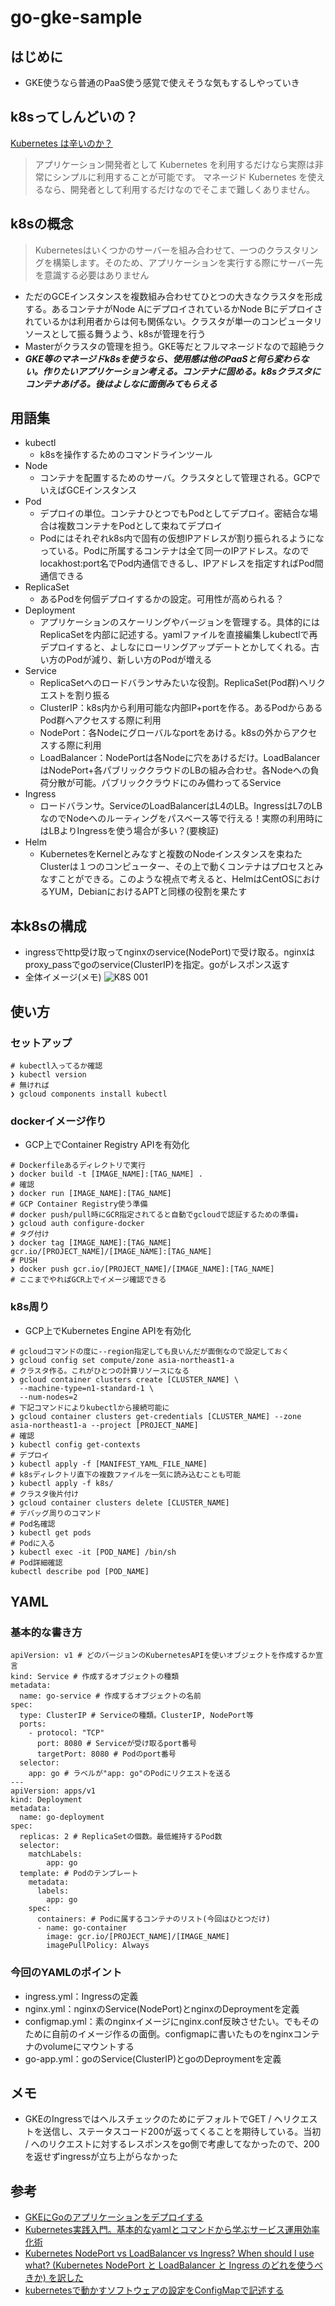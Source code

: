 # go-gke-sample
## はじめに
- GKE使うなら普通のPaaS使う感覚で使えそうな気もするしやっていき
## k8sってしんどいの？
[Kubernetes は辛いのか？](https://amsy810.hateblo.jp/entry/2019/04/03/071858)
>アプリケーション開発者として Kubernetes を利用するだけなら実際は非常にシンプルに利用することが可能です。
>マネージド Kubernetes を使えるなら、開発者として利用するだけなのでそこまで難しくありません。
## k8sの概念
>Kubernetesはいくつかのサーバーを組み合わせて、一つのクラスタリングを構築します。そのため、アプリケーションを実行する際にサーバー先を意識する必要はありません
- ただのGCEインスタンスを複数組み合わせてひとつの大きなクラスタを形成する。あるコンテナがNode AにデプロイされているかNode Bにデプロイされているかは利用者からは何も関係ない。クラスタが単一のコンピュータリソースとして振る舞うよう、k8sが管理を行う
- Masterがクラスタの管理を担う。GKE等だとフルマネージドなので超絶ラク
- ***GKE等のマネージドk8sを使うなら、使用感は他のPaaSと何ら変わらない。作りたいアプリケーション考える。コンテナに固める。k8sクラスタにコンテナあげる。後はよしなに面倒みてもらえる***
## 用語集
- kubectl
  - k8sを操作するためのコマンドラインツール
- Node
  - コンテナを配置するためのサーバ。クラスタとして管理される。GCPでいえばGCEインスタンス
- Pod
  - デプロイの単位。コンテナひとつでもPodとしてデプロイ。密結合な場合は複数コンテナをPodとして束ねてデプロイ
  - Podにはそれぞれk8s内で固有の仮想IPアドレスが割り振られるようになっている。Podに所属するコンテナは全て同一のIPアドレス。なのでlocakhost:port名でPod内通信できるし、IPアドレスを指定すればPod間通信できる
- ReplicaSet
  - あるPodを何個デプロイするかの設定。可用性が高められる？
- Deployment
  - アプリケーションのスケーリングやバージョンを管理する。具体的にはReplicaSetを内部に記述する。yamlファイルを直接編集しkubectlで再デプロイすると、よしなにローリングアップデートとかしてくれる。古い方のPodが減り、新しい方のPodが増える
- Service
  - ReplicaSetへのロードバランサみたいな役割。ReplicaSet(Pod群)へリクエストを割り振る
  - ClusterIP：k8s内から利用可能な内部IP+portを作る。あるPodからあるPod群へアクセスする際に利用
  - NodePort：各Nodeにグローバルなportをあける。k8sの外からアクセスする際に利用
  - LoadBalancer：NodePortは各Nodeに穴をあけるだけ。LoadBalancerはNodePort+各パブリッククラウドのLBの組み合わせ。各Nodeへの負荷分散が可能。パブリッククラウドにのみ備わってるService
- Ingress
  - ロードバランサ。ServiceのLoadBalancerはL4のLB。IngressはL7のLBなのでNodeへのルーティングをパスベース等で行える！実際の利用時にはLBよりIngressを使う場合が多い？(要検証)
- Helm
  - KubernetesをKernelとみなすと複数のNodeインスタンスを束ねたClusterは１つのコンピューター、その上で動くコンテナはプロセスとみなすことができる。このような視点で考えると、HelmはCentOSにおけるYUM，DebianにおけるAPTと同様の役割を果たす
## 本k8sの構成
- ingressでhttp受け取ってnginxのservice(NodePort)で受け取る。nginxはproxy_passでgoのservice(ClusterIP)を指定。goがレスポンス返す
- 全体イメージ(メモ)
![K8S 001](https://user-images.githubusercontent.com/18514782/82153055-27508880-98a0-11ea-96aa-69af656362a5.png)
## 使い方
### セットアップ
```
# kubectl入ってるか確認
❯ kubectl version
# 無ければ
❯ gcloud components install kubectl
```
### dockerイメージ作り
- GCP上でContainer Registry APIを有効化
```
# Dockerfileあるディレクトリで実行
❯ docker build -t [IMAGE_NAME]:[TAG_NAME] .
# 確認
❯ docker run [IMAGE_NAME]:[TAG_NAME]
# GCP Container Registry使う準備
# docker push/pull時にGCR指定されてると自動でgcloudで認証するための準備↓
❯ gcloud auth configure-docker
# タグ付け
❯ docker tag [IMAGE_NAME]:[TAG_NAME] gcr.io/[PROJECT_NAME]/[IMAGE_NAME]:[TAG_NAME]
# PUSH
❯ docker push gcr.io/[PROJECT_NAME]/[IMAGE_NAME]:[TAG_NAME]
# ここまでやればGCR上でイメージ確認できる
```
### k8s周り
- GCP上でKubernetes Engine APIを有効化
```
# gcloudコマンドの度に--region指定しても良いんだが面倒なので設定しておく
❯ gcloud config set compute/zone asia-northeast1-a
# クラスタ作る。これがひとつの計算リソースになる
❯ gcloud container clusters create [CLUSTER_NAME] \
  --machine-type=n1-standard-1 \
  --num-nodes=2
# 下記コマンドによりkubectlから接続可能に
❯ gcloud container clusters get-credentials [CLUSTER_NAME] --zone asia-northeast1-a --project [PROJECT_NAME]
# 確認
❯ kubectl config get-contexts
# デプロイ
❯ kubectl apply -f [MANIFEST_YAML_FILE_NAME]
# k8sディレクトリ直下の複数ファイルを一気に読み込むことも可能
❯ kubectl apply -f k8s/
# クラスタ後片付け
❯ gcloud container clusters delete [CLUSTER_NAME]
# デバッグ周りのコマンド
# Pod名確認
❯ kubectl get pods
# Podに入る
❯ kubectl exec -it [POD_NAME] /bin/sh
# Pod詳細確認
kubectl describe pod [POD_NAME]
```
## YAML
### 基本的な書き方
```
apiVersion: v1 # どのバージョンのKubernetesAPIを使いオブジェクトを作成するか宣言
kind: Service # 作成するオブジェクトの種類
metadata:
  name: go-service # 作成するオブジェクトの名前
spec:
  type: ClusterIP # Serviceの種類。ClusterIP, NodePort等
  ports:
    - protocol: "TCP"
      port: 8080 # Serviceが受け取るport番号
      targetPort: 8080 # Podのport番号
  selector:
    app: go # ラベルが"app: go"のPodにリクエストを送る
---
apiVersion: apps/v1
kind: Deployment
metadata:
  name: go-deployment
spec:
  replicas: 2 # ReplicaSetの個数。最低維持するPod数
  selector:
    matchLabels:
        app: go
  template: # Podのテンプレート
    metadata:
      labels:
        app: go
    spec:
      containers: # Podに属するコンテナのリスト(今回はひとつだけ)
      - name: go-container
        image: gcr.io/[PROJECT_NAME]/[IMAGE_NAME]
        imagePullPolicy: Always
```
### 今回のYAMLのポイント
- ingress.yml：Ingressの定義
- nginx.yml：nginxのService(NodePort)とnginxのDeproymentを定義
- configmap.yml：素のnginxイメージにnginx.conf反映させたい。でもそのために自前のイメージ作るの面倒。configmapに書いたものをnginxコンテナのvolumeにマウントする
- go-app.yml：goのService(ClusterIP)とgoのDeproymentを定義
## メモ
- GKEのIngressではヘルスチェックのためにデフォルトでGET / へリクエストを送信し、ステータスコード200が返ってくることを期待している。当初 / へのリクエストに対するレスポンスをgo側で考慮してなかったので、200を返せずingressが立ち上がらなかった
## 参考
- [GKEにGoのアプリケーションをデプロイする](https://qiita.com/keitakn/items/241ccd2bc95c2c879735)
- [Kubernetes実践入門。基本的なyamlとコマンドから学ぶサービス運用効率化術](https://flxy.jp/article/10107)
- [Kubernetes NodePort vs LoadBalancer vs Ingress? When should I use what? (Kubernetes NodePort と LoadBalancer と Ingress のどれを使うべきか) を訳した](http://chidakiyo.hatenablog.com/entry/2018/09/10/Kubernetes_NodePort_vs_LoadBalancer_vs_Ingress%3F_When_should_I_use_what%3F_%28Kubernetes_NodePort_%E3%81%A8_LoadBalancer_%E3%81%A8_Ingress_%E3%81%AE%E3%81%A9%E3%82%8C%E3%82%92%E4%BD%BF%E3%81%86)
- [kubernetesで動かすソフトウェアの設定をConfigMapで記述する](https://qiita.com/petitviolet/items/ee4b1bdba2670a1d6a12)

